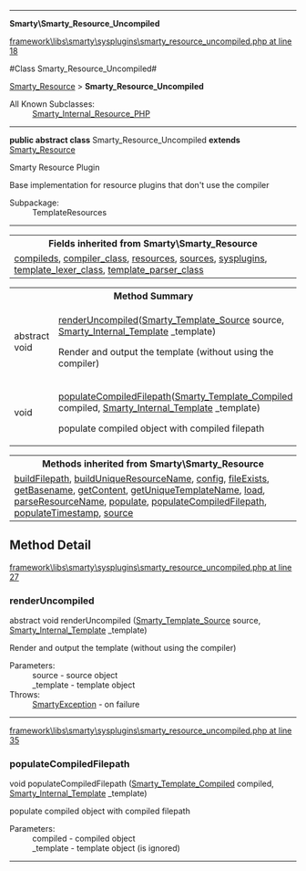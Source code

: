 

- - -

**Smarty\Smarty_Resource_Uncompiled**


<a href="https://github.com/JeyDotC/Hirudo/blob/master/framework/libs/smarty/sysplugins/smarty_resource_uncompiled.php#L18" target='_blank'>framework\libs\smarty\sysplugins\smarty_resource_uncompiled.php at line 18</a>

#Class Smarty_Resource_Uncompiled#

<a href="https://github.com/JeyDotC/Hirudo-docs/blob/master/Smarty/Smarty_Resource.md">Smarty_Resource</a>
 &gt; **Smarty_Resource_Uncompiled**


<dl>
<dt>All Known Subclasses:</dt>
<dd><a href="https://github.com/JeyDotC/Hirudo-docs/blob/master/Smarty/Smarty_Internal_Resource_PHP.md">Smarty_Internal_Resource_PHP</a> </dd>
</dl>



- - -

<p><strong>public abstract  class</strong> <span>Smarty_Resource_Uncompiled</span>
<strong>extends</strong> <a href="https://github.com/JeyDotC/Hirudo-docs/blob/master/Smarty/Smarty_Resource.md">Smarty_Resource</a>

</p>

<div class="comment" id="overview_description"><p>Smarty Resource Plugin</p><p>Base implementation for resource plugins that don't use the compiler</p></div>

<dl>
<dt>Subpackage:</dt>
<dd>TemplateResources</dd>
</dl>


<hr />

<table class="inherit">
<tr><th colspan="2">Fields inherited from Smarty\Smarty_Resource</th></tr>
<tr><td><a href="https://github.com/JeyDotC/Hirudo-docs/blob/master/Smarty/Smarty_Resource.md#compileds">compileds</a>, <a href="https://github.com/JeyDotC/Hirudo-docs/blob/master/Smarty/Smarty_Resource.md#compiler_class">compiler_class</a>, <a href="https://github.com/JeyDotC/Hirudo-docs/blob/master/Smarty/Smarty_Resource.md#resources">resources</a>, <a href="https://github.com/JeyDotC/Hirudo-docs/blob/master/Smarty/Smarty_Resource.md#sources">sources</a>, <a href="https://github.com/JeyDotC/Hirudo-docs/blob/master/Smarty/Smarty_Resource.md#sysplugins">sysplugins</a>, <a href="https://github.com/JeyDotC/Hirudo-docs/blob/master/Smarty/Smarty_Resource.md#template_lexer_class">template_lexer_class</a>, <a href="https://github.com/JeyDotC/Hirudo-docs/blob/master/Smarty/Smarty_Resource.md#template_parser_class">template_parser_class</a></td></tr></table>

<table id="summary_method">
<tr><th colspan="2">Method Summary</th></tr>
<tr>
<td><span class='k'>abstract </span> <span class='nx'>void</span></td>
<td class="description"><p class="name"><a href="#renderuncompiled">renderUncompiled</a>(<a href="https://github.com/JeyDotC/Hirudo-docs/blob/master/Smarty/Smarty_Template_Source.md">Smarty_Template_Source</a> source, <a href="https://github.com/JeyDotC/Hirudo-docs/blob/master/Smarty/Smarty_Internal_Template.md">Smarty_Internal_Template</a> _template)</p><p class="description">Render and output the template (without using the compiler)</p></td>
</tr>
<tr>
<td><span class='k'></span> <span class='nx'>void</span></td>
<td class="description"><p class="name"><a href="#populatecompiledfilepath">populateCompiledFilepath</a>(<a href="https://github.com/JeyDotC/Hirudo-docs/blob/master/Smarty/Smarty_Template_Compiled.md">Smarty_Template_Compiled</a> compiled, <a href="https://github.com/JeyDotC/Hirudo-docs/blob/master/Smarty/Smarty_Internal_Template.md">Smarty_Internal_Template</a> _template)</p><p class="description">populate compiled object with compiled filepath</p></td>
</tr>
</table>

<table class="inherit">
<tr><th colspan="2">Methods inherited from Smarty\Smarty_Resource</th></tr>
<tr><td><a href="https://github.com/JeyDotC/Hirudo-docs/blob/master/Smarty/Smarty_Resource.md#buildfilepath">buildFilepath</a>, <a href="https://github.com/JeyDotC/Hirudo-docs/blob/master/Smarty/Smarty_Resource.md#builduniqueresourcename">buildUniqueResourceName</a>, <a href="https://github.com/JeyDotC/Hirudo-docs/blob/master/Smarty/Smarty_Resource.md#config">config</a>, <a href="https://github.com/JeyDotC/Hirudo-docs/blob/master/Smarty/Smarty_Resource.md#fileexists">fileExists</a>, <a href="https://github.com/JeyDotC/Hirudo-docs/blob/master/Smarty/Smarty_Resource.md#getbasename">getBasename</a>, <a href="https://github.com/JeyDotC/Hirudo-docs/blob/master/Smarty/Smarty_Resource.md#getcontent">getContent</a>, <a href="https://github.com/JeyDotC/Hirudo-docs/blob/master/Smarty/Smarty_Resource.md#getuniquetemplatename">getUniqueTemplateName</a>, <a href="https://github.com/JeyDotC/Hirudo-docs/blob/master/Smarty/Smarty_Resource.md#load">load</a>, <a href="https://github.com/JeyDotC/Hirudo-docs/blob/master/Smarty/Smarty_Resource.md#parseresourcename">parseResourceName</a>, <a href="https://github.com/JeyDotC/Hirudo-docs/blob/master/Smarty/Smarty_Resource.md#populate">populate</a>, <a href="https://github.com/JeyDotC/Hirudo-docs/blob/master/Smarty/Smarty_Resource.md#populatecompiledfilepath">populateCompiledFilepath</a>, <a href="https://github.com/JeyDotC/Hirudo-docs/blob/master/Smarty/Smarty_Resource.md#populatetimestamp">populateTimestamp</a>, <a href="https://github.com/JeyDotC/Hirudo-docs/blob/master/Smarty/Smarty_Resource.md#source">source</a></td></tr></table>

<h2 id="detail_method">Method Detail</h2>

<a href="https://github.com/JeyDotC/Hirudo/blob/master/framework/libs/smarty/sysplugins/smarty_resource_uncompiled.php#L27" target='_blank'>framework\libs\smarty\sysplugins\smarty_resource_uncompiled.php at line 27</a>

<h3 id="renderUncompiled()">renderUncompiled</h3>
<span class='k'>abstract </span> <span class='nx'>void</span> <span class='nf'>renderUncompiled</span> (<a href="https://github.com/JeyDotC/Hirudo-docs/blob/master/Smarty/Smarty_Template_Source.md">Smarty_Template_Source</a> source, <a href="https://github.com/JeyDotC/Hirudo-docs/blob/master/Smarty/Smarty_Internal_Template.md">Smarty_Internal_Template</a> _template)

<div class="details">
<p>Render and output the template (without using the compiler)</p><dl>
<dt>Parameters:</dt>
<dd>source - source object</dd>
<dd>_template - template object</dd>
<dt>Throws:</dt>
<dd><a href="../smarty/smartyexception.html">SmartyException</a> - on failure</dd>
</dl>

</div>

- - -


<a href="https://github.com/JeyDotC/Hirudo/blob/master/framework/libs/smarty/sysplugins/smarty_resource_uncompiled.php#L35" target='_blank'>framework\libs\smarty\sysplugins\smarty_resource_uncompiled.php at line 35</a>

<h3 id="populateCompiledFilepath()">populateCompiledFilepath</h3>
<span class='k'></span> <span class='nx'>void</span> <span class='nf'>populateCompiledFilepath</span> (<a href="https://github.com/JeyDotC/Hirudo-docs/blob/master/Smarty/Smarty_Template_Compiled.md">Smarty_Template_Compiled</a> compiled, <a href="https://github.com/JeyDotC/Hirudo-docs/blob/master/Smarty/Smarty_Internal_Template.md">Smarty_Internal_Template</a> _template)

<div class="details">
<p>populate compiled object with compiled filepath</p><dl>
<dt>Parameters:</dt>
<dd>compiled - compiled object</dd>
<dd>_template - template object (is ignored)</dd>
</dl>

</div>

- - -

